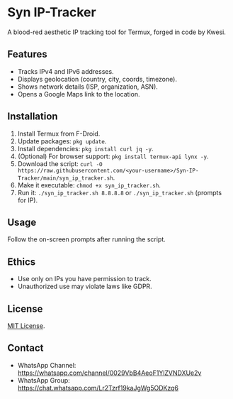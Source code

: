 # Syn IP-Tracker

A blood-red aesthetic IP tracking tool for Termux, forged in code by Kwesi.

## Features
- Tracks IPv4 and IPv6 addresses.
- Displays geolocation (country, city, coords, timezone).
- Shows network details (ISP, organization, ASN).
- Opens a Google Maps link to the location.

## Installation
1. Install Termux from F-Droid.
2. Update packages: `pkg update`.
3. Install dependencies: `pkg install curl jq -y`.
4. (Optional) For browser support: `pkg install termux-api lynx -y`.
5. Download the script: `curl -O https://raw.githubusercontent.com/<your-username>/Syn-IP-Tracker/main/syn_ip_tracker.sh`.
6. Make it executable: `chmod +x syn_ip_tracker.sh`.
7. Run it: `./syn_ip_tracker.sh 8.8.8.8` or `./syn_ip_tracker.sh` (prompts for IP).

## Usage
Follow the on-screen prompts after running the script.

## Ethics
- Use only on IPs you have permission to track.
- Unauthorized use may violate laws like GDPR.

## License
[MIT License](LICENSE).

## Contact
- WhatsApp Channel: https://whatsapp.com/channel/0029VbB4AeoF1YlZVNDXUe2v
- WhatsApp Group: https://chat.whatsapp.com/Lr2Tzrf19kaJgWg5ODKzq6
